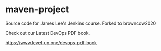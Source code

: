 # maven-project
Source code for James Lee's Jenkins course.
Forked to browncow2020

Check out our Latest DevOps PDF book.

https://www.level-up.one/devops-pdf-book
